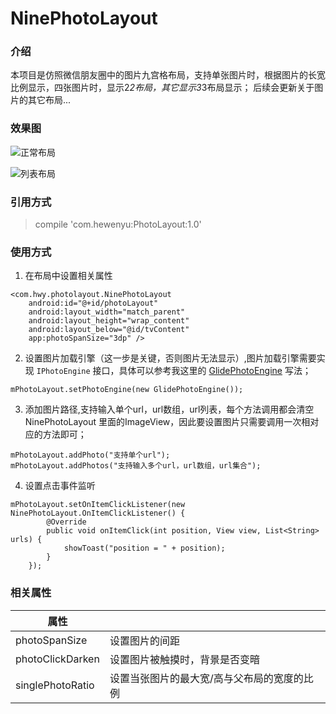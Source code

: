 # NinePhotoLayout

### 介绍
本项目是仿照微信朋友圈中的图片九宫格布局，支持单张图片时，根据图片的长宽比例显示，四张图片时，显示2*2布局，其它显示3*3布局显示；
后续会更新关于图片的其它布局...

### 效果图
![正常布局](https://github.com/hewenyuAndroid/NinePhotoLayout/blob/master/screen/normal.gif)

![列表布局](https://github.com/hewenyuAndroid/NinePhotoLayout/blob/master/screen/listview.gif)

### 引用方式
> compile 'com.hewenyu:PhotoLayout:1.0'

### 使用方式
1. 在布局中设置相关属性
```
<com.hwy.photolayout.NinePhotoLayout
    android:id="@+id/photoLayout"
    android:layout_width="match_parent"
    android:layout_height="wrap_content"
    android:layout_below="@id/tvContent"
    app:photoSpanSize="3dp" />
```
2. 设置图片加载引擎（这一步是关键，否则图片无法显示）,图片加载引擎需要实现 `IPhotoEngine` 接口，具体可以参考我这里的 [GlidePhotoEngine](https://github.com/hewenyuAndroid/NinePhotoLayout/blob/master/app/src/main/java/com/hwy/ninephotolayout/engine/GlidePhotoEngine.java) 写法；
```
mPhotoLayout.setPhotoEngine(new GlidePhotoEngine());
```
3. 添加图片路径,支持输入单个url，url数组，url列表，每个方法调用都会清空NinePhotoLayout 里面的ImageView，因此要设置图片只需要调用一次相对应的方法即可；
```
mPhotoLayout.addPhoto("支持单个url");
mPhotoLayout.addPhotos("支持输入多个url，url数组，url集合");
```
4. 设置点击事件监听
```
mPhotoLayout.setOnItemClickListener(new NinePhotoLayout.OnItemClickListener() {
        @Override
        public void onItemClick(int position, View view, List<String> urls) {
            showToast("position = " + position);
        }
    });
```

### 相关属性
| 属性        |    |
| --------   | -----  | 
|photoSpanSize     |设置图片的间距 |
|photoClickDarken        |设置图片被触摸时，背景是否变暗  | 
|singlePhotoRatio        |设置当张图片的最大宽/高与父布局的宽度的比例  | 
